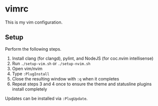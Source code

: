 # vimrc

This is my vim configuration.

## Setup

Perform the following steps.

1. Install clang (for clangd), pylint, and NodeJS (for coc.nvim intellisense)
2. Run `./setup-vim.sh` or `./setup-nvim.sh`
3. Open vim/nvim
4. Type `:PlugInstall`
5. Close the resulting window with `:q` when it completes
6. Repeat steps 3 and 4 once to ensure the theme and statusline plugins install completely

Updates can be installed via `:PlugUpdate`.
